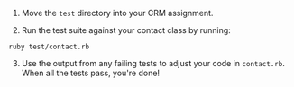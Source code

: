 1. Move the `test` directory into your CRM assignment.

2. Run the test suite against your contact class by running:

  `ruby test/contact.rb`

3. Use the output from any failing tests to adjust your code in `contact.rb`.  When all the tests pass, you're done!
